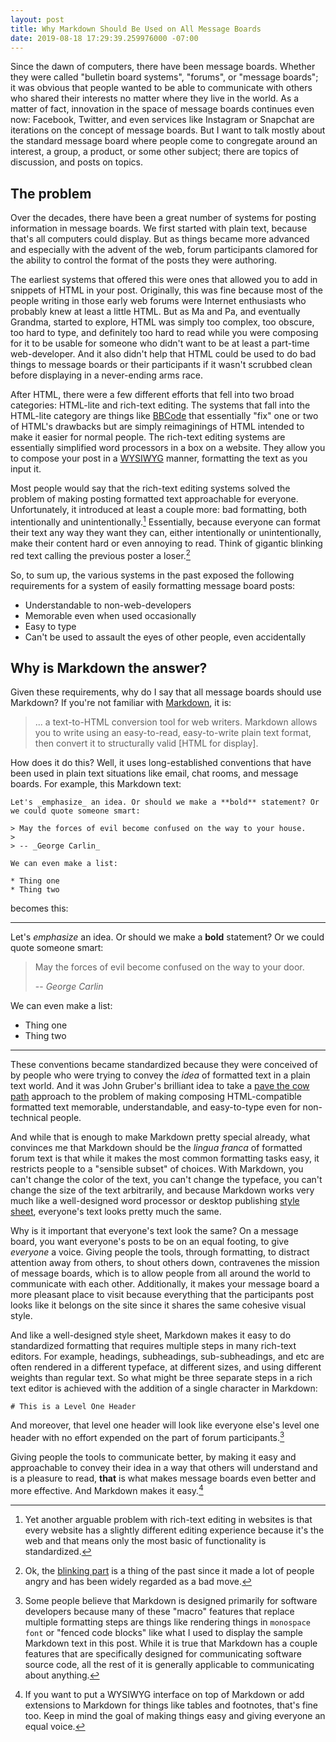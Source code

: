 ```yaml
---
layout: post
title: Why Markdown Should Be Used on All Message Boards
date: 2019-08-18 17:29:39.259976000 -07:00
---
```


Since the dawn of computers, there have been message boards. Whether they were called "bulletin board systems", "forums", or "message boards"; it was obvious that people wanted to be able to communicate with others who shared their interests no matter where they live in the world. As a matter of fact, innovation in the space of message boards continues even now: Facebook, Twitter, and even services like Instagram or Snapchat are iterations on the concept of message boards. But I want to talk mostly about the standard message board where people come to congregate around an interest, a group, a product, or some other subject; there are topics of discussion, and posts on topics.

## The problem

Over the decades, there have been a great number of systems for posting information in message boards. We first started with plain text, because that's all computers could display. But as things became more advanced and especially with the advent of the web, forum participants clamored for the ability to control the format of the posts they were authoring.

The earliest systems that offered this were ones that allowed you to add in snippets of HTML in your post. Originally, this was fine because most of the people writing in those early web forums were Internet enthusiasts who probably knew at least a little HTML. But as Ma and Pa, and eventually Grandma, started to explore, HTML was simply too complex, too obscure, too hard to type, and definitely too hard to read while you were composing for it to be usable for someone who didn't want to be at least a part-time web-developer. And it also didn't help that HTML could be used to do bad things to message boards or their participants if it wasn't scrubbed clean before displaying in a never-ending arms race.

After HTML, there were a few different efforts that fell into two broad categories: HTML-lite and rich-text editing. The systems that fall into the HTML-lite category are things like [BBCode][bbcode] that essentially "fix" one or two of HTML's drawbacks but are simply reimaginings of HTML intended to make it easier for normal people. The rich-text editing systems are essentially simplified word processors in a box on a website. They allow you to compose your post in a [WYSIWYG][wysiwyg] manner, formatting the text as you input it.

Most people would say that the rich-text editing systems solved the problem of making posting formatted text approachable for everyone. Unfortunately, it introduced at least a couple more: bad formatting, both intentionally and unintentionally.[^1] Essentially, because everyone can format their text any way they want they can, either intentionally or unintentionally, make their content hard or even annoying to read. Think of gigantic blinking red text calling the previous poster a loser.[^2]

So, to sum up, the various systems in the past exposed the following requirements for a system of easily formatting message board posts:

* Understandable to non-web-developers
* Memorable even when used occasionally
* Easy to type
* Can't be used to assault the eyes of other people, even accidentally

## Why is Markdown the answer?

Given these requirements, why do I say that all message boards should use Markdown? If you're not familiar with [Markdown][markdown], it is:

> ... a text-to-HTML conversion tool for web writers. Markdown allows you to write using an easy-to-read, easy-to-write plain text format, then convert it to structurally valid [HTML for display].

How does it do this? Well, it uses long-established conventions that have been used in plain text situations like email, chat rooms, and message boards. For example, this Markdown text:

```
Let's _emphasize_ an idea. Or should we make a **bold** statement? Or we could quote someone smart:

> May the forces of evil become confused on the way to your house.
>
> -- _George Carlin_

We can even make a list:

* Thing one
* Thing two
```

becomes this:

-----

Let's _emphasize_ an idea. Or should we make a **bold** statement? Or we could quote someone smart:

> May the forces of evil become confused on the way to your door.
>
> -- _George Carlin_

We can even make a list:

* Thing one
* Thing two

-----

These conventions became standardized because they were conceived of by people who were trying to convey the _idea_ of formatted text in a plain text world. And it was John Gruber's brilliant idea to take a [pave the cow path][cow-path] approach to the problem of making composing HTML-compatible formatted text memorable, understandable, and easy-to-type even for non-technical people.

And while that is enough to make Markdown pretty special already, what convinces me that Markdown should be the _lingua franca_ of formatted forum text is that while it makes the most common formatting tasks easy, it restricts people to a "sensible subset" of choices. With Markdown, you can't change the color of the text, you can't change the typeface, you can't change the size of the text arbitrarily, and because Markdown works very much like a well-designed word processor or desktop publishing [style sheet][style-sheet], everyone's text looks pretty much the same.

Why is it important that everyone's text look the same? On a message board, you want everyone's posts to be on an equal footing, to give _everyone_ a voice. Giving people the tools, through formatting, to distract attention away from others, to shout others down, contravenes the mission of message boards, which is to allow people from all around the world to communicate with each other. Additionally, it makes your message board a more pleasant place to visit because everything that the participants post looks like it belongs on the site since it shares the same cohesive visual style.

And like a well-designed style sheet, Markdown makes it easy to do standardized formatting that requires multiple steps in many rich-text editors. For example, headings, subheadings, sub-subheadings, and etc are often rendered in a different typeface, at different sizes, and using different weights than regular text. So what might be three separate steps in a rich text editor is achieved with the addition of a single character in Markdown:

```
# This is a Level One Header
```

And moreover, that level one header will look like everyone else's level one header with no effort expended on the part of forum participants.[^3]

Giving people the tools to communicate better, by making it easy and approachable to convey their idea in a way that others will understand and is a pleasure to read, **that** is what makes message boards even better and more effective. And Markdown makes it easy.[^4]

[^1]: Yet another arguable problem with rich-text editing in websites is that every website has a slightly different editing experience because it's the web and that means only the most basic of functionality is standardized.
[^2]: Ok, the [blinking part][blink-tag] is a thing of the past since it made a lot of people angry and has been widely regarded as a bad move.
[^3]: Some people believe that Markdown is designed primarily for software developers because many of these "macro" features that replace multiple formatting steps are things like rendering things in `monospace font` or "fenced code blocks" like what I used to display the sample Markdown text in this post. While it is true that Markdown has a couple features that are specifically designed for communicating software source code, all the rest of it is generally applicable to communicating about anything.
[^4]: If you want to put a WYSIWYG interface on top of Markdown or add extensions to Markdown for things like tables and footnotes, that's fine too. Keep in mind the goal of making things easy and giving everyone an equal voice.

[bbcode]: https://en.wikipedia.org/wiki/BBCode
[blink-tag]: https://en.wikipedia.org/wiki/Blink_element
[cow-path]: https://en.wikipedia.org/wiki/Desire_path
[markdown]: https://daringfireball.net/projects/markdown/
[style-sheet]: https://en.wikipedia.org/wiki/Style_sheet_(desktop_publishing)
[wysiwyg]: https://en.wikipedia.org/wiki/WYSIWYG
